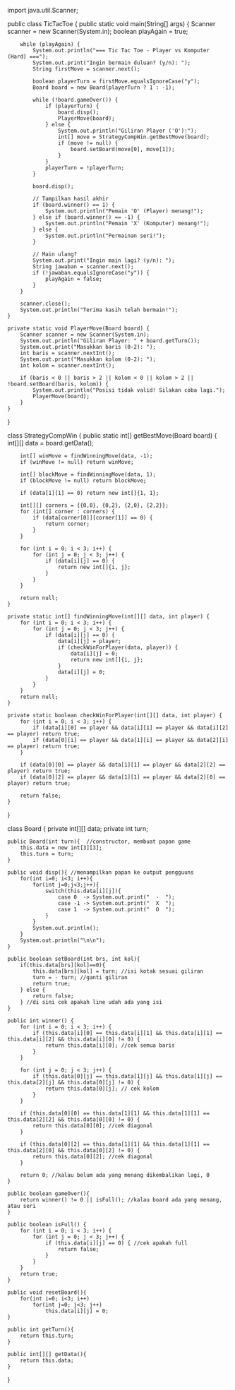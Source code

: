 import java.util.Scanner;

public class TicTacToe {
    public static void main(String[] args) {
        Scanner scanner = new Scanner(System.in);
        boolean playAgain = true;

        while (playAgain) {
            System.out.println("=== Tic Tac Toe - Player vs Komputer (Hard) ===");
            System.out.print("Ingin bermain duluan? (y/n): ");
            String firstMove = scanner.next();

            boolean playerTurn = firstMove.equalsIgnoreCase("y");
            Board board = new Board(playerTurn ? 1 : -1);

            while (!board.gameOver()) {
                if (playerTurn) {
                    board.disp();
                    PlayerMove(board);
                } else {
                    System.out.println("Giliran Player ('O'):");
                    int[] move = StrategyCompWin.getBestMove(board);
                    if (move != null) {
                        board.setBoard(move[0], move[1]);
                    }
                }
                playerTurn = !playerTurn;
            }

            board.disp();

            // Tampilkan hasil akhir
            if (board.winner() == 1) {
                System.out.println("Pemain 'O' (Player) menang!");
            } else if (board.winner() == -1) {
                System.out.println("Pemain 'X' (Komputer) menang!");
            } else {
                System.out.println("Permainan seri!");
            }

            // Main ulang?
            System.out.print("Ingin main lagi? (y/n): ");
            String jawaban = scanner.next();
            if (!jawaban.equalsIgnoreCase("y")) {
                playAgain = false;
            }
        }

        scanner.close();
        System.out.println("Terima kasih telah bermain!");
    }

    private static void PlayerMove(Board board) {
        Scanner scanner = new Scanner(System.in);
        System.out.println("Giliran Player: " + board.getTurn());
        System.out.print("Masukkan baris (0-2): ");
        int baris = scanner.nextInt();
        System.out.print("Masukkan kolom (0-2): ");
        int kolom = scanner.nextInt();

        if (baris < 0 || baris > 2 || kolom < 0 || kolom > 2 || !board.setBoard(baris, kolom)) {
            System.out.println("Posisi tidak valid! Silakan coba lagi.");
            PlayerMove(board);
        }
    }
}

class StrategyCompWin {
    public static int[] getBestMove(Board board) {
        int[][] data = board.getData();

        int[] winMove = findWinningMove(data, -1);
        if (winMove != null) return winMove;

        int[] blockMove = findWinningMove(data, 1);
        if (blockMove != null) return blockMove;

        if (data[1][1] == 0) return new int[]{1, 1};

        int[][] corners = {{0,0}, {0,2}, {2,0}, {2,2}};
        for (int[] corner : corners) {
            if (data[corner[0]][corner[1]] == 0) {
                return corner;
            }
        }

        for (int i = 0; i < 3; i++) {
            for (int j = 0; j < 3; j++) {
                if (data[i][j] == 0) {
                    return new int[]{i, j};
                }
            }
        }

        return null;
    }

    private static int[] findWinningMove(int[][] data, int player) {
        for (int i = 0; i < 3; i++) {
            for (int j = 0; j < 3; j++) {
                if (data[i][j] == 0) {
                    data[i][j] = player;
                    if (checkWinForPlayer(data, player)) {
                        data[i][j] = 0;
                        return new int[]{i, j};
                    }
                    data[i][j] = 0;
                }
            }
        }
        return null;
    }

    private static boolean checkWinForPlayer(int[][] data, int player) {
        for (int i = 0; i < 3; i++) {
            if (data[i][0] == player && data[i][1] == player && data[i][2] == player) return true;
            if (data[0][i] == player && data[1][i] == player && data[2][i] == player) return true;
        }

        if (data[0][0] == player && data[1][1] == player && data[2][2] == player) return true;
        if (data[0][2] == player && data[1][1] == player && data[2][0] == player) return true;

        return false;
    }
}

class Board {
    private int[][] data;
    private int turn;

    public Board(int turn){  //constructor, membuat papan game
        this.data = new int[3][3];
        this.turn = turn;
    }

    public void disp(){ //menampilkan papan ke output pengguuns
        for(int i=0; i<3; i++){
            for(int j=0;j<3;j++){
                switch(this.data[i][j]){
                    case 0  -> System.out.print("  -  ");
                    case -1 -> System.out.print("  X  ");
                    case 1  -> System.out.print("  O  ");
                }
            }
            System.out.println();
        }
        System.out.println("\n\n");
    }

    public boolean setBoard(int brs, int kol){
        if(this.data[brs][kol]==0){
            this.data[brs][kol] = turn; //isi kotak sesuai giliran
            turn = - turn; //ganti giliran
            return true;
        } else {
            return false;
        } //di sini cek apakah line udah ada yang isi
    }

    public int winner() {
        for (int i = 0; i < 3; i++) {
            if (this.data[i][0] == this.data[i][1] && this.data[i][1] == this.data[i][2] && this.data[i][0] != 0) {
                return this.data[i][0]; //cek semua baris
            }
        }

        for (int j = 0; j < 3; j++) {
            if (this.data[0][j] == this.data[1][j] && this.data[1][j] == this.data[2][j] && this.data[0][j] != 0) {
                return this.data[0][j]; // cek kolom
            }
        }

        if (this.data[0][0] == this.data[1][1] && this.data[1][1] == this.data[2][2] && this.data[0][0] != 0) {
            return this.data[0][0]; //cek diagonal
        }

        if (this.data[0][2] == this.data[1][1] && this.data[1][1] == this.data[2][0] && this.data[0][2] != 0) {
            return this.data[0][2]; //cek diagonal
        }

        return 0; //kalau belum ada yang menang dikembalikan lagi, 0
    }

    public boolean gameOver(){
        return winner() != 0 || isFull(); //kalau board ada yang menang, atau seri
    }

    public boolean isFull() {
        for (int i = 0; i < 3; i++) {
            for (int j = 0; j < 3; j++) {
                if (this.data[i][j] == 0) { //cek apakah full
                    return false;
                }
            }
        }
        return true;
    }

    public void resetBoard(){
        for(int i=0; i<3; i++)
            for(int j=0; j<3; j++)
                this.data[i][j] = 0;
    }

    public int getTurn(){
        return this.turn;
    }

    public int[][] getData(){
        return this.data;
    }
}
